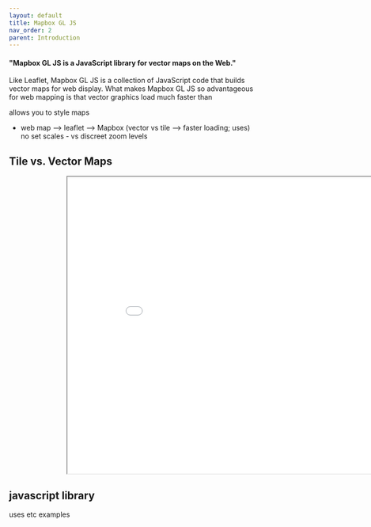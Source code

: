 ```yaml
---
layout: default
title: Mapbox GL JS
nav_order: 2
parent: Introduction
---
```


#### "Mapbox GL JS is a JavaScript library for vector maps on the Web."

Like Leaflet, Mapbox GL JS is a collection of JavaScript code that builds vector maps for web display. What makes Mapbox GL JS so advantageous for web mapping is that vector graphics load much faster than

allows you to style maps 

 - web map --> leaflet --> Mapbox (vector vs tile --> faster loading; uses)
 no set scales - vs discreet zoom levels 

## Tile vs. Vector Maps 

 <iframe src="./content/tile-example.html" style="width: 700px; height: 600px; margin-left: 23%;"> </iframe>


## javascript library
uses etc examples 
